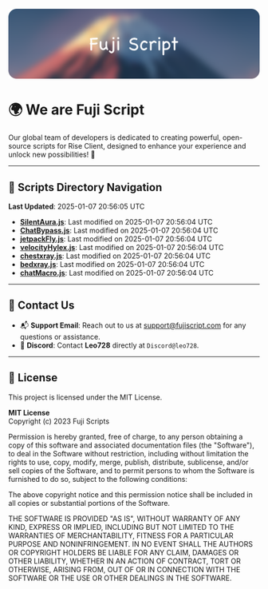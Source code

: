 ![Banner](.github/b.webp)

# 🌍 **We are Fuji Script**

Our global team of developers is dedicated to creating powerful, open-source scripts for Rise Client, designed to enhance your experience and unlock new possibilities! 🌟

---
<!-- SCRIPTS_NAVIGATION_START -->
## 📂 **Scripts Directory Navigation**

**Last Updated**: 2025-01-07 20:56:05 UTC

- **[SilentAura.js](scripts/SilentAura.js)**: Last modified on 2025-01-07 20:56:04 UTC
- **[ChatBypass.js](scripts/ChatBypass.js)**: Last modified on 2025-01-07 20:56:04 UTC
- **[jetpackFly.js](scripts/jetpackFly.js)**: Last modified on 2025-01-07 20:56:04 UTC
- **[velocityHylex.js](scripts/velocityHylex.js)**: Last modified on 2025-01-07 20:56:04 UTC
- **[chestxray.js](scripts/chestxray.js)**: Last modified on 2025-01-07 20:56:04 UTC
- **[bedxray.js](scripts/bedxray.js)**: Last modified on 2025-01-07 20:56:04 UTC
- **[chatMacro.js](scripts/chatMacro.js)**: Last modified on 2025-01-07 20:56:04 UTC

<!-- SCRIPTS_NAVIGATION_END -->

---

## 💬 **Contact Us**  
- 📬 **Support Email**: Reach out to us at [support@fujiscript.com](mailto:support@fujiscript.com) for any questions or assistance.  
- 💬 **Discord**: Contact **Leo728** directly at `Discord@leo728`.

---

## 📜 **License**

This project is licensed under the MIT License.  

**MIT License**  
Copyright (c) 2023 Fuji Scripts  

Permission is hereby granted, free of charge, to any person obtaining a copy of this software and associated documentation files (the "Software"), to deal in the Software without restriction, including without limitation the rights to use, copy, modify, merge, publish, distribute, sublicense, and/or sell copies of the Software, and to permit persons to whom the Software is furnished to do so, subject to the following conditions:  

The above copyright notice and this permission notice shall be included in all copies or substantial portions of the Software.  

THE SOFTWARE IS PROVIDED "AS IS", WITHOUT WARRANTY OF ANY KIND, EXPRESS OR IMPLIED, INCLUDING BUT NOT LIMITED TO THE WARRANTIES OF MERCHANTABILITY, FITNESS FOR A PARTICULAR PURPOSE AND NONINFRINGEMENT. IN NO EVENT SHALL THE AUTHORS OR COPYRIGHT HOLDERS BE LIABLE FOR ANY CLAIM, DAMAGES OR OTHER LIABILITY, WHETHER IN AN ACTION OF CONTRACT, TORT OR OTHERWISE, ARISING FROM, OUT OF OR IN CONNECTION WITH THE SOFTWARE OR THE USE OR OTHER DEALINGS IN THE SOFTWARE.  
